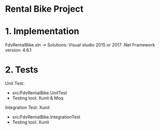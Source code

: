 # Rental Bike Project

# 1. Implementation
FdvRentalBike.sln -> Solutions: Visual studio 2015 or 2017
.Net Framework version: 4.6.1

# 2. Tests
Unit Test:
- src/FdvRentalBike.UnitTest
- Testing tool: Xunit & Moq

Integration Test: Xunit
- src/FdvRentalBike.IntegrationTest
- Testing tool: Xunit
